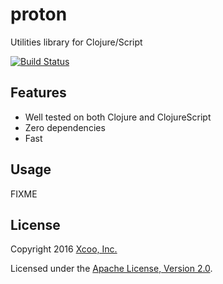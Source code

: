 # proton

Utilities library for Clojure/Script

[![Build Status](https://travis-ci.org/xcoo/proton.svg?branch=master)](https://travis-ci.org/xcoo/proton)

## Features

- Well tested on both Clojure and ClojureScript
- Zero dependencies
- Fast

## Usage

FIXME

## License

Copyright 2016 [Xcoo, Inc.][xcoo]

Licensed under the [Apache License, Version 2.0][apache-license-2.0].

[xcoo]: https://xcoo.jp/
[apache-license-2.0]: http://www.apache.org/licenses/LICENSE-2.0.html
